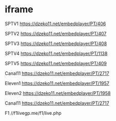 # iframe

SPTV1
https://dzeko11.net/embedplayer/PT/406

SPTV2
https://dzeko11.net/embedplayer/PT/407

SPTV3
https://dzeko11.net/embedplayer/PT/408

SPTV4
https://dzeko11.net/embedplayer/PT/1138

SPTV5
https://dzeko11.net/embedplayer/PT/409

Canal11
https://dzeko11.net/embedplayer/PT/2717

Eleven1
https://dzeko11.net/embedplayer/PT/1957

Eleven2
https://dzeko11.net/embedplayer/PT/1958

Canal11
https://dzeko11.net/embedplayer/PT/2717

F1
//f1livegp.me/f1/live.php
